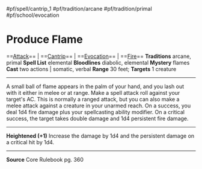 #pf/spell/cantrip_1 #pf/tradition/arcane #pf/tradition/primal #pf/school/evocation 
# Produce Flame
==[Attack](../../../Traits/Attack.md)== | ==[Cantrip](../../../Traits/Cantrip.md)== | ==[Evocation](../../../Traits/Evocation.md)== | ==[Fire](../../../Traits/Fire.md)==
**Traditions** arcane, primal
**Spell List** elemental
**Bloodlines** diabolic, elemental
**Mystery** flames
**Cast** two actions | somatic, verbal
**Range** 30 feet; **Targets** 1 creature

---
A small ball of flame appears in the palm of your hand, and you lash out with it either in melee or at range. Make a spell attack roll against your target's AC. This is normally a ranged attack, but you can also make a melee attack against a creature in your unarmed reach. On a success, you deal 1d4 fire damage plus your spellcasting ability modifier. On a critical success, the target takes double damage and 1d4 persistent fire damage.

---
**Heightened (+1)** Increase the damage by 1d4 and the persistent damage on a critical hit by 1d4.

---
**Source** Core Rulebook pg. 360